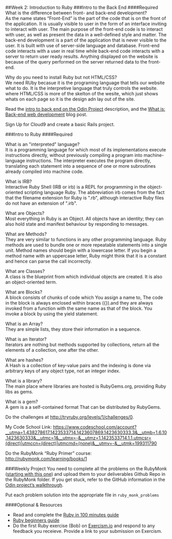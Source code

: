 ##Week 2: Introduction to Ruby
###Intro to the Back End
####Required
What is the difference between front- and back-end development?  
As the name states “Front-End” is the part of the code that is on the front of the application. It is usually visible to user in the form of an interface inviting to interact with user. The main purpose of the front-end code is to interact with user, as well as present the data in a well-defined style and matter. The back-end development is a part of the application that is never visible to the user. It is built with use of server-side language and database. Front-end code interacts with a user in real time while back-end code interacts with a server to return user ready results. Anything displayed on the website is because of the query performed on the server returned data to the front-end.<br>

Why do you need to install Ruby but not HTML/CSS?  
We need RUby becasue it is the programing language that tells our website what to do. It is the interpretive language that truly controls the website. where HTML/CSS is more of the skelton of the wesite, which just shows whats on each page so it is the design adn lay out of the site.     

Read the [intro to back end on the Odin Project](http://www.theodinproject.com/web-development-101/introduction-to-the-back-end) description, and the [What is: Back-end web development](http://blog.generalassemb.ly/what-is-back-end-web-development/) blog post.

Sign Up for Cloud9 and create a basic Rails project.

###Intro to Ruby
####Required

What is an "interpreted" language?  
It is a programming language for which most of its implementations execute instructions directly, without previously compiling a program into machine-language instructions. The interpreter executes the program directly, translating each statement into a sequence of one or more subroutines already compiled into machine code.<br>

What is IRB?  
Interactive Ruby Shell (IRB or irb) is a REPL for programming in the object-oriented scripting language Ruby. The abbreviation irb comes from the fact that the filename extension for Ruby is ".rb", although interactive Ruby files do not have an extension of ".irb".<br>

What are Objects?  
Most everything in Ruby is an Object. All objects have an identity; they can also hold state and manifest behaviour by responding to messages. <br>  

What are Methods?  
They are very similar to functions in any other programming language. Ruby methods are used to bundle one or more repeatable statements into a single unit. Method names should begin with a lowercase letter. If you begin a method name with an uppercase letter, Ruby might think that it is a constant and hence can parse the call incorrectly. <br>

What are Classes?    
A class is the blueprint from which individual objects are created. It is also an object-oriented term.<br>

What are Blocks?  
A block consists of chunks of code which You assign a name to, The code in the block is always enclosed within braces ({}).and they are always invoked from a function with the same name as that of the block. You invoke a block by using the yield statement.<br>

What is an Array?  
They are simple lists, they store their information in a sequence.<br>

What is an Iterator?    
Iterators are nothing but methods supported by collections, return all the elements of a collection, one after the other. <br>

What are hashes?    
A Hash is a collection of key-value pairs and the indexing is done via arbitrary keys of any object type, not an integer index.<br>

What is a library?    
The main place where libraries are hosted is RubyGems.org, providing Ruby libs as gems.<br>

What is a gem?  
A gem is a  a self-contained format That can be distributed by RubyGems.

Do the challenges at http://tryruby.org/levels/1/challenges/0.

My Code School Link:   https://www.codeschool.com/account?__utma=1.438278617.1423533714.1423607869.1423630333.3&__utmb=1.6.10.1423630333&__utmc=1&__utmx=-&__utmz=1.1423533714.1.1.utmcsr=(direct)|utmccn=(direct)|utmcmd=(none)&__utmv=-&__utmk=199311790

Do the RubyMonk “Ruby Primer” course: http://rubymonk.com/learning/books/1

###Weekly Project
You need to complete all the problems on the RubyMonk ([starting with this one](http://rubymonk.com/learning/books/1-ruby-primer/problems/9-calculator)) and upload them to your deliverables Github Repo in the RubyMonk folder. If you get stuck, refer to the GitHub information in the [Odin project’s walkthrough](http://www.theodinproject.com/web-development-101/html-css).

Put each problem solution into the appropriate file in `ruby_monk_problems`

####Optional & Resources
 - Read and complete the [Ruby in 100 minutes guide](http://tutorials.jumpstartlab.com/projects/ruby\_in\_100_minutes.html)
 - [Ruby beginners guide](https://hackhands.com/beginners-guide-ruby/)
 - Do the first Ruby exercise (Bob) on [Exercism.io](http://exercism.io/) and respond to any
   feedback you receieve.  Provide a link to your submission on
   Exercism.

